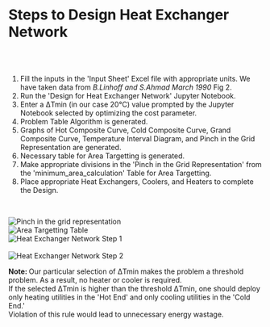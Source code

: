 <h1> Steps to Design Heat Exchanger Network </h1> <br>
<br>
<ol>
  <li> Fill the inputs in the 'Input Sheet' Excel file with appropriate units. We have taken data from <i> B.Linhoff and S.Ahmad March 1990 </i> Fig 2. </li>
  <li> Run the 'Design for Heat Exchanger Network' Jupyter Notebook. </li>
  <li> Enter a ΔTmin (in our case 20°C) value prompted by the Jupyter Notebook selected by optimizing the cost parameter. </li> 
  <li> Problem Table Algorithm is generated. </li>
  <li> Graphs of Hot Composite Curve, Cold Composite Curve, Grand Composite Curve, Temperature Interval Diagram, and Pinch in the Grid Representation are generated. </li>
  <li> Necessary table for Area Targetting is generated. </li>
  <li> Make appropriate divisions in the 'Pinch in the Grid Representation' from the 'minimum_area_calculation' Table for Area Targetting. </li>
  <li> Place appropriate Heat Exchangers, Coolers, and Heaters to complete the Design. </li>
</ol> <br>

![Pinch in the grid representation](https://user-images.githubusercontent.com/63314951/91294400-11176a00-e7b7-11ea-874c-4fe8a128ddae.png)
<br>
![Area Targetting Table](https://user-images.githubusercontent.com/63314951/91294039-8afb2380-e7b6-11ea-9c07-bb6c4b914067.PNG)
<br>
![Heat Exchanger Network Step 1](https://user-images.githubusercontent.com/63314951/91291987-85500e80-e7b3-11ea-8fdd-d4c735bd58c4.PNG) <br>
<br>
![Heat Exchanger Network Step 2](https://user-images.githubusercontent.com/63314951/91292530-48384c00-e7b4-11ea-9b5b-10fd25086571.PNG) <br>

<b> Note: </b> Our particular selection of ΔTmin makes the problem a threshold problem. As a result, no heater or cooler is required. <br>
If the selected ΔTmin is higher than the threshold ΔTmin, one should deploy only heating utilities in the 'Hot End' and only cooling utilities in the 'Cold End.' <br>
Violation of this rule would lead to unnecessary energy wastage. 
